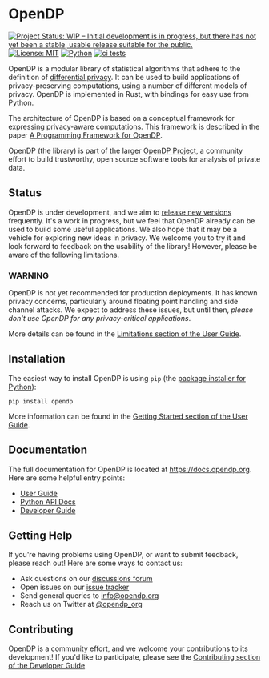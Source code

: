# OpenDP
[![Project Status: WIP – Initial development is in progress, but there has not yet been a stable, usable release suitable for the public.](https://www.repostatus.org/badges/latest/wip.svg)](https://www.repostatus.org/#wip)
[![License: MIT](https://img.shields.io/badge/License-MIT-yellow.svg)](https://opensource.org/licenses/MIT)
[![Python](https://img.shields.io/badge/python-3.6%20%7C%203.7%20%7C3.8%20%7C%203.9-blue)](https://www.python.org/)
[![ci tests](https://github.com/opendp/opendp/actions/workflows/smoke-test.yml/badge.svg)](https://github.com/opendp/opendp/actions/workflows/smoke-test.yml?query=branch%3Amain)

OpenDP is a modular library of statistical algorithms that adhere to the definition of [differential privacy](https://en.wikipedia.org/wiki/Differential_privacy). 
It can be used to build applications of privacy-preserving computations, using a number of different models of privacy. 
OpenDP is implemented in Rust, with bindings for easy use from Python.

The architecture of OpenDP is based on a conceptual framework for expressing privacy-aware computations.
This framework is described in the paper [A Programming Framework for OpenDP](https://projects.iq.harvard.edu/files/opendp/files/opendp_programming_framework_11may2020_1_01.pdf).

OpenDP (the library) is part of the larger [OpenDP Project](https://opendp.org), 
a community effort to build trustworthy, open source software tools for analysis of private data.

## Status

OpenDP is under development, and we aim to [release new versions](https://github.com/opendp/opendp/releases) frequently. 
It's a work in progress, but we feel that OpenDP already can be used to build some useful applications. 
We also hope that it may be a vehicle for exploring new ideas in privacy. 
We welcome you to try it and look forward to feedback on the usability of the library! 
However, please be aware of the following limitations.

### WARNING

OpenDP is not yet recommended for production deployments. 
It has known privacy concerns, particularly around floating point handling and side channel attacks. 
We expect to address these issues, but until then, *please don't use OpenDP for any privacy-critical applications*.

More details can be found in the [Limitations section of the User Guide](https://docs.opendp.org/en/stable/user/limitations.html).

## Installation

The easiest way to install OpenDP is using `pip` (the [package installer for Python](https://pypi.org/project/pip/)):

    pip install opendp

More information can be found in the [Getting Started section of the User Guide](https://docs.opendp.org/en/stable/user/getting-started.html).

## Documentation

The full documentation for OpenDP is located at https://docs.opendp.org. Here are some helpful entry points:

* [User Guide](https://docs.opendp.org/en/stable/user/index.html)
* [Python API Docs](https://docs.opendp.org/en/stable/api/python/index.html)
* [Developer Guide](https://docs.opendp.org/en/stable/developer/index.html)

## Getting Help

If you're having problems using OpenDP, or want to submit feedback, please reach out! Here are some ways to contact us:

* Ask questions on our [discussions forum](https://github.com/opendp/opendp/discussions)
* Open issues on our [issue tracker](https://github.com/opendp/opendp/issues)
* Send general queries to [info@opendp.org](mailto:info@opendp.org)
* Reach us on Twitter at [@opendp_org](https://twitter.com/opendp_org)

## Contributing

OpenDP is a community effort, and we welcome your contributions to its development! 
If you'd like to participate, please see the [Contributing section of the Developer Guide](https://docs.opendp.org/en/stable/developer/intro.html)

